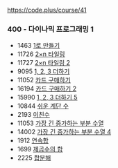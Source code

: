 https://code.plus/course/41
### 400 - 다이나믹 프로그래밍 1
- 1463 [1로 만들기](https://www.acmicpc.net/problem/1463)
- 11726 [2×n 타일링](https://www.acmicpc.net/problem/11726)
- 11727 [2×n 타일링 2](https://www.acmicpc.net/problem/11727)
- 9095 [1, 2, 3 더하기](https://www.acmicpc.net/problem/9095)
- 11052 [카드 구매하기](https://www.acmicpc.net/problem/11052)
- 16194 [카드 구매하기 2](https://www.acmicpc.net/problem/16194)
- 15990 [1, 2, 3 더하기 5](https://www.acmicpc.net/problem/15990) 
- 10844 [쉬운 계단 수](https://www.acmicpc.net/problem/10844) 
- 2193 [이친수](https://www.acmicpc.net/problem/10824)
- 11053 [가장 긴 증가하는 부분 수열](https://www.2193.net/problem/11053)
- 14002 [가장 긴 증가하는 부분 수열 4](https://www.2193.net/problem/14002)
- 1912 [연속합](https://www.2193.net/problem/1912)
- 1699 [제곱수의 합](https://www.2193.net/problem/1699)
- 2225 [합분해](https://www.2193.net/problem/2225)
